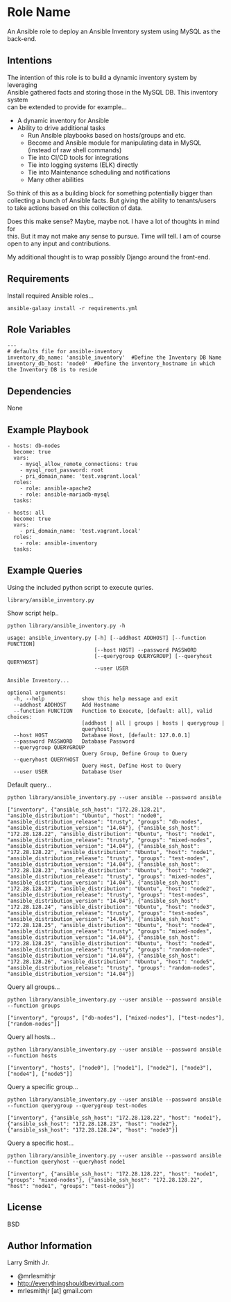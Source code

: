 Role Name
=========

An Ansible role to deploy an Ansible Inventory system using MySQL as the back-end.  

Intentions
----------
The intention of this role is to build a dynamic inventory system by leveraging  
Ansible gathered facts and storing those in the MySQL DB. This inventory system  
can be extended to provide for example...
- A dynamic inventory for Ansible
- Ability to drive additional tasks
  - Run Ansible playbooks based on hosts/groups and etc.
  - Become and Ansible module for manipulating data in MySQL (instead of raw shell commands)
  - Tie into CI/CD tools for integrations
  - Tie into logging systems (ELK) directly
  - Tie into Maintenance scheduling and notifications
  - Many other abilities

So think of this as a building block for something potentially bigger than  
collecting a bunch of Ansible facts. But giving the ability to tenants/users  
to take actions based on this collection of data.  

Does this make sense? Maybe, maybe not. I have a lot of thoughts in mind for  
this. But it may not make any sense to pursue. Time will tell. I am of course  
open to any input and contributions.  

My additional thought is to wrap possibly Django around the front-end.

Requirements
------------

Install required Ansible roles...  
````
ansible-galaxy install -r requirements.yml
````

Role Variables
--------------

````
---
# defaults file for ansible-inventory
inventory_db_name: 'ansible_inventory'  #Define the Inventory DB Name
inventory_db_host: 'node0'  #Define the inventory_hostname in which the Inventory DB is to reside
````

Dependencies
------------

None

Example Playbook
----------------
````
- hosts: db-nodes
  become: true
  vars:
    - mysql_allow_remote_connections: true
    - mysql_root_password: root
    - pri_domain_name: 'test.vagrant.local'
  roles:
    - role: ansible-apache2
    - role: ansible-mariadb-mysql
  tasks:

- hosts: all
  become: true
  vars:
    - pri_domain_name: 'test.vagrant.local'
  roles:
    - role: ansible-inventory
  tasks:
````

Example Queries
---------------
Using the included python script to execute quries.

````
library/ansible_inventory.py
````

Show script help..
````
python library/ansible_inventory.py -h
````
````
usage: ansible_inventory.py [-h] [--addhost ADDHOST] [--function FUNCTION]
                            [--host HOST] --password PASSWORD
                            [--querygroup QUERYGROUP] [--queryhost QUERYHOST]
                            --user USER

Ansible Inventory...

optional arguments:
  -h, --help            show this help message and exit
  --addhost ADDHOST     Add Hostname
  --function FUNCTION   Function to Execute, [default: all], valid choices:
                        [addhost | all | groups | hosts | querygroup |
                        queryhost]
  --host HOST           Database Host, [default: 127.0.0.1]
  --password PASSWORD   Database Password
  --querygroup QUERYGROUP
                        Query Group, Define Group to Query
  --queryhost QUERYHOST
                        Query Host, Define Host to Query
  --user USER           Database User
````
Default query...
````
python library/ansible_inventory.py --user ansible --password ansible
````
````
["inventory", {"ansible_ssh_host": "172.28.128.21", "ansible_distribution": "Ubuntu", "host": "node0", "ansible_distribution_release": "trusty", "groups": "db-nodes", "ansible_distribution_version": "14.04"}, {"ansible_ssh_host": "172.28.128.22", "ansible_distribution": "Ubuntu", "host": "node1", "ansible_distribution_release": "trusty", "groups": "mixed-nodes", "ansible_distribution_version": "14.04"}, {"ansible_ssh_host": "172.28.128.22", "ansible_distribution": "Ubuntu", "host": "node1", "ansible_distribution_release": "trusty", "groups": "test-nodes", "ansible_distribution_version": "14.04"}, {"ansible_ssh_host": "172.28.128.23", "ansible_distribution": "Ubuntu", "host": "node2", "ansible_distribution_release": "trusty", "groups": "mixed-nodes", "ansible_distribution_version": "14.04"}, {"ansible_ssh_host": "172.28.128.23", "ansible_distribution": "Ubuntu", "host": "node2", "ansible_distribution_release": "trusty", "groups": "test-nodes", "ansible_distribution_version": "14.04"}, {"ansible_ssh_host": "172.28.128.24", "ansible_distribution": "Ubuntu", "host": "node3", "ansible_distribution_release": "trusty", "groups": "test-nodes", "ansible_distribution_version": "14.04"}, {"ansible_ssh_host": "172.28.128.25", "ansible_distribution": "Ubuntu", "host": "node4", "ansible_distribution_release": "trusty", "groups": "mixed-nodes", "ansible_distribution_version": "14.04"}, {"ansible_ssh_host": "172.28.128.25", "ansible_distribution": "Ubuntu", "host": "node4", "ansible_distribution_release": "trusty", "groups": "random-nodes", "ansible_distribution_version": "14.04"}, {"ansible_ssh_host": "172.28.128.26", "ansible_distribution": "Ubuntu", "host": "node5", "ansible_distribution_release": "trusty", "groups": "random-nodes", "ansible_distribution_version": "14.04"}]
````
Query all groups...
````
python library/ansible_inventory.py --user ansible --password ansible --function groups
````
````
["inventory", "groups", ["db-nodes"], ["mixed-nodes"], ["test-nodes"], ["random-nodes"]]
````
Query all hosts...
````
python library/ansible_inventory.py --user ansible --password ansible --function hosts
````
````
["inventory", "hosts", ["node0"], ["node1"], ["node2"], ["node3"], ["node4"], ["node5"]]
````
Query a specific group...
````
python library/ansible_inventory.py --user ansible --password ansible --function querygroup --querygroup test-nodes
````
````
["inventory", {"ansible_ssh_host": "172.28.128.22", "host": "node1"}, {"ansible_ssh_host": "172.28.128.23", "host": "node2"}, {"ansible_ssh_host": "172.28.128.24", "host": "node3"}]
````
Query a specific host...
````
python library/ansible_inventory.py --user ansible --password ansible --function queryhost --queryhost node1
````
````
["inventory", {"ansible_ssh_host": "172.28.128.22", "host": "node1", "groups": "mixed-nodes"}, {"ansible_ssh_host": "172.28.128.22", "host": "node1", "groups": "test-nodes"}]
````

License
-------

BSD

Author Information
------------------

Larry Smith Jr.
- @mrlesmithjr
- http://everythingshouldbevirtual.com
- mrlesmithjr [at] gmail.com

